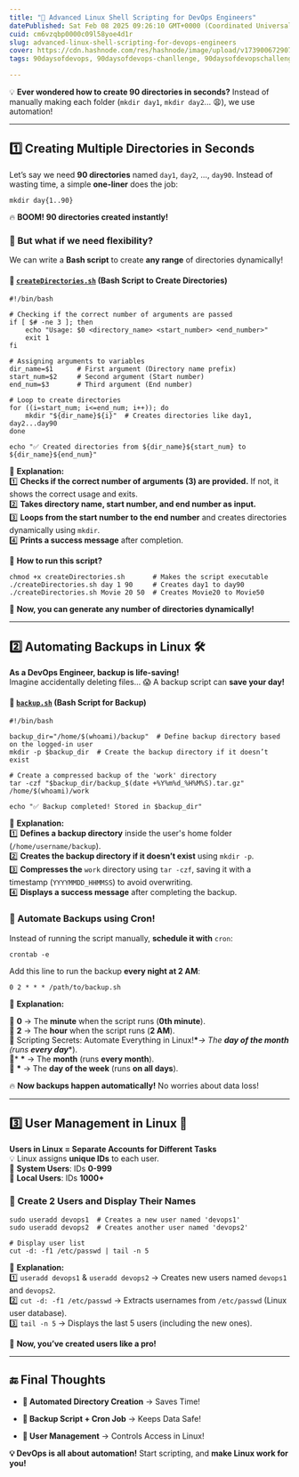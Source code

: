 ```yaml
---
title: "🐧 Advanced Linux Shell Scripting for DevOps Engineers"
datePublished: Sat Feb 08 2025 09:26:10 GMT+0000 (Coordinated Universal Time)
cuid: cm6vzqbp0000c09l58yoe4d1r
slug: advanced-linux-shell-scripting-for-devops-engineers
cover: https://cdn.hashnode.com/res/hashnode/image/upload/v1739006729072/24d4104b-7270-4c1c-83d3-956a27610c8c.jpeg
tags: 90daysofdevops, 90daysofdevops-chanllenge, 90daysofdevopschallenge

---
```


💡 **Ever wondered how to create 90 directories in seconds?** Instead of manually making each folder (`mkdir day1`, `mkdir day2`... 😩), we use automation!

---

## **1️⃣ Creating Multiple Directories in Seconds**

Let’s say we need **90 directories** named `day1`, `day2`, ..., `day90`. Instead of wasting time, a simple **one-liner** does the job:

```plaintext
mkdir day{1..90}
```

🔥 **BOOM! 90 directories created instantly!**

### **📌 But what if we need flexibility?**

We can write a **Bash script** to create **any range** of directories dynamically!

#### **📜** [`createDirectories.sh`](http://createDirectories.sh) (Bash Script to Create Directories)

```plaintext
#!/bin/bash

# Checking if the correct number of arguments are passed
if [ $# -ne 3 ]; then
    echo "Usage: $0 <directory_name> <start_number> <end_number>"
    exit 1
fi

# Assigning arguments to variables
dir_name=$1      # First argument (Directory name prefix)
start_num=$2     # Second argument (Start number)
end_num=$3       # Third argument (End number)

# Loop to create directories
for ((i=start_num; i<=end_num; i++)); do
    mkdir "${dir_name}${i}"  # Creates directories like day1, day2...day90
done

echo "✅ Created directories from ${dir_name}${start_num} to ${dir_name}${end_num}"
```

📌 **Explanation:**  
1️⃣ **Checks if the correct number of arguments (3) are provided.** If not, it shows the correct usage and exits.  
2️⃣ **Takes directory name, start number, and end number as input.**  
3️⃣ **Loops from the start number to the end number** and creates directories dynamically using `mkdir`.  
4️⃣ **Prints a success message** after completion.

📌 **How to run this script?**

```plaintext
chmod +x createDirectories.sh       # Makes the script executable
./createDirectories.sh day 1 90     # Creates day1 to day90
./createDirectories.sh Movie 20 50  # Creates Movie20 to Movie50
```

🚀 **Now, you can generate any number of directories dynamically!**

---

## **2️⃣ Automating Backups in Linux** 🛠️

**As a DevOps Engineer, backup is life-saving!**  
Imagine accidentally deleting files... 😱 A backup script can **save your day!**

#### **📜** [`backup.sh`](http://backup.sh) (Bash Script for Backup)

```plaintext
#!/bin/bash

backup_dir="/home/$(whoami)/backup"  # Define backup directory based on the logged-in user
mkdir -p $backup_dir  # Create the backup directory if it doesn’t exist

# Create a compressed backup of the 'work' directory
tar -czf "$backup_dir/backup_$(date +%Y%m%d_%H%M%S).tar.gz" /home/$(whoami)/work

echo "✅ Backup completed! Stored in $backup_dir"
```

📌 **Explanation:**  
1️⃣ **Defines a backup directory** inside the user's home folder (`/home/username/backup`).  
2️⃣ **Creates the backup directory if it doesn’t exist** using `mkdir -p`.  
3️⃣ **Compresses the** `work` directory using `tar -czf`, saving it with a timestamp (`YYYYMMDD_HHMMSS`) to avoid overwriting.  
4️⃣ **Displays a success message** after completing the backup.

### **🤖 Automate Backups using Cron!**

Instead of running the script manually, **schedule it with** `cron`:

```plaintext
crontab -e
```

Add this line to run the backup **every night at 2 AM**:

```plaintext
0 2 * * * /path/to/backup.sh
```

📌 **Explanation:**

🔹 **0** → The **minute** when the script runs (**0th minute**).  
🔹 **2** → The **hour** when the script runs (**2 AM**).  
🔹 Scripting Secrets: Automate Everything in Linux!**\****→ The* ***day of the month*** *(runs* ***every day****).  
🔹* **\*** → The **month** (runs **every month**).  
🔹 **\*** → The **day of the week** (runs **on all days**).

🔥 **Now backups happen automatically!** No worries about data loss!

---

## **3️⃣ User Management in Linux 👥**

**Users in Linux = Separate Accounts for Different Tasks**  
💡 Linux assigns **unique IDs** to each user.  
🔹 **System Users**: IDs **0-999**  
🔹 **Local Users**: IDs **1000+**

### **📌 Create 2 Users and Display Their Names**

```plaintext
sudo useradd devops1  # Creates a new user named 'devops1'
sudo useradd devops2  # Creates another user named 'devops2'

# Display user list
cut -d: -f1 /etc/passwd | tail -n 5
```

📌 **Explanation:**  
1️⃣ `useradd devops1` & `useradd devops2` → Creates new users named `devops1` and `devops2`.  
2️⃣ `cut -d: -f1 /etc/passwd` → Extracts usernames from `/etc/passwd` (Linux user database).  
3️⃣ `tail -n 5` → Displays the last 5 users (including the new ones).

🚀 **Now, you’ve created users like a pro!**

---

## **🔚 Final Thoughts**

* **📁 Automated Directory Creation** → Saves Time!
    
* **💾 Backup Script + Cron Job** → Keeps Data Safe!
    
* **👤 User Management** → Controls Access in Linux!
    

**💡 DevOps is all about automation!** Start scripting, and **make Linux work for you!**
